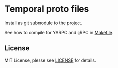# Temporal proto files  

Install as git submodule to the project.

See how to compile for YARPC and gRPC in [Makefile](Makefile).

## License

MIT License, please see [LICENSE](https://github.com/temporalio/temporal/blob/master/LICENSE) for details.
